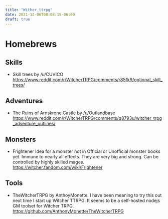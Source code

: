 ```yaml
---
title: "Wither_ttrpg"
date: 2021-12-06T08:08:15-06:00
draft: true
---
```


# Homebrews

## Skills
* Skill trees by /u/CUVICO
https://www.reddit.com/r/WitcherTRPG/comments/r85fk9/optional_skill_trees/


## Adventures

* The Ruins of Arnskrone Castle
by /u/Outlandbase
https://www.reddit.com/r/WitcherTRPG/comments/q8793u/witcher_trpg_adventure_outlines/

## Monsters

* Frightener
Idea for a monster not in Official or Unofficial monster books yet. Immune to nearly all effects. They are very big and strong. Can be controlled by highly skilled mages.
https://witcher.fandom.com/wiki/Frightener

## Tools

* TheWitcherTRPG
by AnthoyMonette. I have been meaning to try this out next time I start up Witcher TTRPG. It seems to be a self-hosted nodejs GM toolset for Witcher TRPG.
https://github.com/AnthonyMonette/TheWitcherTRPG
